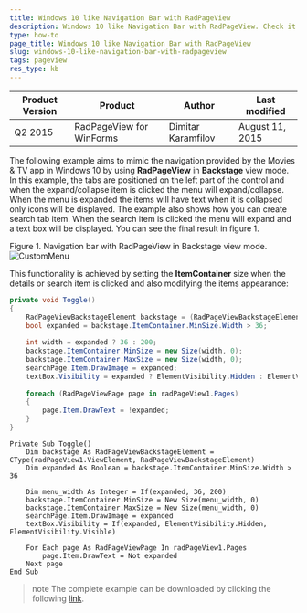 ```yaml
---
title: Windows 10 like Navigation Bar with RadPageView
description: Windows 10 like Navigation Bar with RadPageView. Check it now!
type: how-to
page_title: Windows 10 like Navigation Bar with RadPageView
slug: windows-10-like-navigation-bar-with-radpageview
tags: pageview
res_type: kb
---
```


|Product Version|Product|Author|Last modified|
|----|----|----|----|
|Q2 2015|RadPageView for WinForms|Dimitar Karamfilov|August 11, 2015|


The following example aims to mimic the navigation provided by the Movies & TV app in Windows 10 by using **RadPageView** in **Backstage** view mode. In this example, the tabs are positioned on the left part of the control and when the expand/collapse item is clicked the menu will expand/collapse. When the menu is expanded the items will have text when it is collapsed only icons will be displayed. The example also shows how you can create search tab item. When the search item is clicked the menu will expand and a text box will be displayed. You can see the final result in figure 1.

Figure 1. Navigation bar with RadPageView in Backstage view mode.
![CustomMenu](images/windows-10-like-navigation-bar-with-radpageview001.gif)  
  


This functionality is achieved by setting the **ItemContainer** size when the details or search item is clicked and also modifying the items appearance:   

````C#
private void Toggle()
{
    RadPageViewBackstageElement backstage = (RadPageViewBackstageElement)radPageView1.ViewElement;
    bool expanded = backstage.ItemContainer.MinSize.Width > 36;
 
    int width = expanded ? 36 : 200;
    backstage.ItemContainer.MinSize = new Size(width, 0);
    backstage.ItemContainer.MaxSize = new Size(width, 0);
    searchPage.Item.DrawImage = expanded;
    textBox.Visibility = expanded ? ElementVisibility.Hidden : ElementVisibility.Visible;
 
    foreach (RadPageViewPage page in radPageView1.Pages)
    {
        page.Item.DrawText = !expanded;
    }
}

````
````VB.NET
Private Sub Toggle()
    Dim backstage As RadPageViewBackstageElement = CType(radPageView1.ViewElement, RadPageViewBackstageElement)
    Dim expanded As Boolean = backstage.ItemContainer.MinSize.Width > 36
 
    Dim menu_width As Integer = If(expanded, 36, 200)
    backstage.ItemContainer.MinSize = New Size(menu_width, 0)
    backstage.ItemContainer.MaxSize = New Size(menu_width, 0)
    searchPage.Item.DrawImage = expanded
    textBox.Visibility = If(expanded, ElementVisibility.Hidden, ElementVisibility.Visible)
 
    For Each page As RadPageViewPage In radPageView1.Pages
        page.Item.DrawText = Not expanded
    Next page
End Sub

````


>note The complete example can be downloaded by clicking the following [link](https://github.com/telerik/winforms-sdk/tree/master/PageView/BackstageViewMenuExample).


